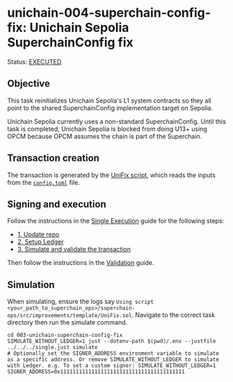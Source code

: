 # unichain-004-superchain-config-fix: Unichain Sepolia SuperchainConfig fix

Status: [EXECUTED]([url](https://sepolia.etherscan.io/tx/0x8f1bf1fb5acdadf0575f999af12c23701f0840d03a98ad832afefc6e78f0a4de))

## Objective

This task reinitializes Unichain Sepolia's L1 system contracts so they all point to the shared SuperchainConfig implementation target on Sepolia.

Unichain Sepolia currently uses a non-standard SuperchainConfig. Until this task is completed, Unichain Sepolia is blocked from doing U13+ using OPCM because OPCM assumes the chain is part of the Superchain.

## Transaction creation

The transaction is generated by the [UniFix script](../../../template/UniFix.sol), which reads the inputs from the [`config.toml`](./config.toml) file.

## Signing and execution

Follow the instructions in the [Single Execution](../../../SINGLE.md) guide for the following steps:

- [1. Update repo](../../../SINGLE.md#1-update-repo)
- [2. Setup Ledger](../../../SINGLE.md#2-setup-ledger)
- [3. Simulate and validate the transaction](../../../SINGLE.md#3-simulate-and-validate-the-transaction)

Then follow the instructions in the [Validation](./VALIDATION.md) guide.

## Simulation

When simulating, ensure the logs say `Using script <your_path_to_superchain_ops>/superchain-ops/src/improvements/template/UniFix.sol`.
Navigate to the correct task directory then run the simulate command.
```
cd 003-unichain-superchain-config-fix
SIMULATE_WITHOUT_LEDGER=1 just --dotenv-path $(pwd)/.env --justfile ../../../single.just simulate
# Optionally set the SIGNER_ADDRESS environment variable to simulate as a specific address. Or remove SIMULATE_WITHOUT_LEDGER to simulate with Ledger. e.g. To set a custom signer: SIMULATE_WITHOUT_LEDGER=1 SIGNER_ADDRESS=0x1111111111111111111111111111111111111111
```
